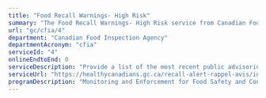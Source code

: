 ```yaml
---
title: "Food Recall Warnings- High Risk"
summary: "The Food Recall Warnings- High Risk service from Canadian Food Inspection Agency is not available end-to-end online, according to the GC Service Inventory."
url: "gc/cfia/4"
department: "Canadian Food Inspection Agency"
departmentAcronym: "cfia"
serviceId: "4"
onlineEndtoEnd: 0
serviceDescription: "Provide a list of the most recent public advisories for high-risk food recalls.  The CFIA classifies recalls based on the level of health risk associated with the food product being recalled."
serviceUrl: "https://healthycanadians.gc.ca/recall-alert-rappel-avis/index-eng.php?cat=1"
programDescription: "Monitoring and Enforcement for Food Safety and Consumer Protection"
---
```

